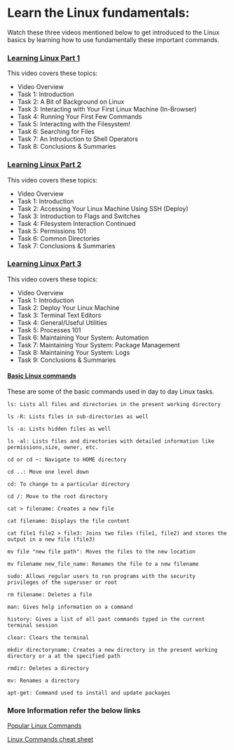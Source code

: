# Learn the Linux fundamentals:
Watch these three videos mentioned below to get introduced to the Linux basics by learning how to use fundamentally these important commands. 

### [Learning Linux Part 1](https://www.youtube.com/watch?v=kPylihJRG70)
This video covers these topics:
- Video Overview
- Task 1: Introduction
- Task 2: A Bit of Background on Linux
- Task 3: Interacting with Your First Linux Machine (In-Browser)
- Task 4: Running Your First Few Commands
- Task 5: Interacting with the Filesystem!
- Task 6: Searching for Files
- Task 7: An Introduction to Shell Operators
- Task 8: Conclusions & Summaries
### [Learning Linux Part 2](https://www.youtube.com/watch?v=7Zt2Mp2IeBI) 
This video covers these topics:
- Video Overview
- Task 1: Introduction
- Task 2: Accessing Your Linux Machine Using SSH (Deploy)
- Task 3: Introduction to Flags and Switches
- Task 4: Filesystem Interaction Continued
- Task 5: Permissions 101
- Task 6: Common Directories
- Task 7: Conclusions & Summaries
### [Learning Linux Part 3](https://www.youtube.com/watch?v=bwgaZCb2ft8)
This video covers these topics:
- Video Overview
- Task 1: Introduction
- Task 2: Deploy Your Linux Machine
- Task 3: Terminal Text Editors
- Task 4: General/Useful Utilities
- Task 5: Processes 101
- Task 6: Maintaining Your System: Automation
- Task 7: Maintaining Your System: Package Management
- Task 8: Maintaining Your System: Logs
- Task 9: Conclusions & Summaries

#### [Basic Linux commands](https://www.guru99.com/linux-commands-cheat-sheet.html) 
These are some of the basic commands used in day to day Linux tasks.
```
ls: Lists all files and directories in the present working directory

ls -R: Lists files in sub-directories as well

ls -a: Lists hidden files as well

ls -al: Lists files and directories with detailed information like permissions,size, owner, etc.

cd or cd ~: Navigate to HOME directory

cd ..: Move one level down

cd: To change to a particular directory

cd /: Move to the root directory

cat > filename: Creates a new file

cat filename: Displays the file content

cat file1 file2 > file3: Joins two files (file1, file2) and stores the output in a new file (file3)

mv file "new file path": Moves the files to the new location

mv filename new_file_name: Renames the file to a new filename

sudo: Allows regular users to run programs with the security privileges of the superuser or root

rm filename: Deletes a file

man: Gives help information on a command

history: Gives a list of all past commands typed in the current terminal session

clear: Clears the terminal

mkdir directoryname: Creates a new directory in the present working directory or a at the specified path

rmdir: Deletes a directory

mv: Renames a directory

apt-get: Command used to install and update packages
```
### More Information refer the below links

[Popular Linux Commands](https://cheatography.com/davechild/cheat-sheets/linux-command-line/)

[Linux Commands cheat sheet](https://www.interviewbit.com/linux-commands-cheat-sheet/)
